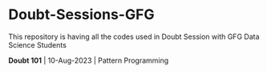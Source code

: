 # Doubt-Sessions-GFG
This repository is having all the codes used in Doubt Session with GFG Data Science Students

**Doubt 101** | 10-Aug-2023 | Pattern Programming
